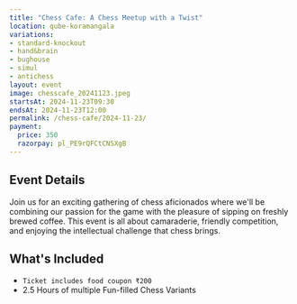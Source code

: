 ```yaml
---
title: "Chess Cafe: A Chess Meetup with a Twist"
location: qube-koramangala
variations:
- standard-knockout
- hand&brain
- bughouse
- simul
- antichess
layout: event
image: chesscafe_20241123.jpeg
startsAt: 2024-11-23T09:30
endsAt: 2024-11-23T12:00
permalink: /chess-cafe/2024-11-23/
payment:
  price: 350
  razorpay: pl_PE9rQFCtCNSXgB
---
```


## Event Details

Join us for an exciting gathering of chess aficionados where we'll be
combining our passion for the game with the pleasure of sipping on freshly
brewed coffee. This event is all about camaraderie, friendly competition, and
enjoying the intellectual challenge that chess brings.

## What's Included

- `Ticket includes food coupon ₹200`
- 2.5 Hours of multiple Fun-filled Chess Variants
